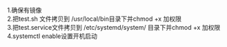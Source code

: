 1.确保有镜像  
2.把test.sh 文件拷贝到 /usr/local/bin目录下并chmod +x 加权限  
3.把test.service文件拷贝到 /etc/systemd/system/ 目录下并chmod +x 加权限  
4.systemctl enable设置开机启动  